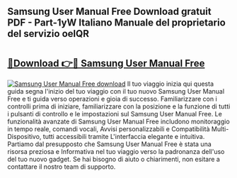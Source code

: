 ## Samsung User Manual Free Download gratuit PDF - Part-1yW Italiano Manuale del proprietario del servizio oelQR

# <h2><a href="http://dfa5twr.blite.top/?on=Samsung+User+Manual+Free">🔗Download 👉🔴 Samsung User Manual Free</a></h2>

[![Samsung User Manual Free download](https://i.imgur.com/lujVjoI.png)](http://dfa5twr.blite.top/?on=Samsung+User+Manual+Free)
Il tuo viaggio inizia qui questa guida segna l'inizio del tuo viaggio con il tuo nuovo Samsung User Manual Free e ti guida verso operazioni e gioia di successo. Familiarizzare con i controlli prima di iniziare, familiarizzare con la posizione e la funzione di tutti i pulsanti di controllo e le impostazioni sul Samsung User Manual Free. Le funzionalità avanzate di Samsung User Manual Free includono monitoraggio in tempo reale, comandi vocali, Avvisi personalizzabili e Compatibilità Multi-Dispositivo, tutti accessibili tramite L'interfaccia elegante e intuitiva. Partiamo dal presupposto che Samsung User Manual Free è stata una risorsa preziosa e Informativa nel tuo viaggio verso la padronanza dell'uso del tuo nuovo gadget. Se hai bisogno di aiuto o chiarimenti, non esitare a contattare il nostro team di supporto.
